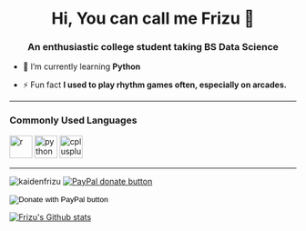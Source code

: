 <h1 align="center">Hi, You can call me Frizu 👋</h1>
<h3 align="center">An enthusiastic college student taking BS Data Science</h3>

- 🌱 I’m currently learning **Python**

- ⚡ Fun fact **I used to play rhythm games often, especially on arcades.**

---
### Commonly Used Languages

<p align="left"><img src="https://cdn.jsdelivr.net/npm/simple-icons@v3/icons/r.svg" alt="r" width="40" height="40"/> <img src="https://devicons.github.io/devicon/devicon.git/icons/python/python-original.svg" alt="python" width="40" height="40"/> <img src="https://devicons.github.io/devicon/devicon.git/icons/cplusplus/cplusplus-original.svg" alt="cplusplus" width="40" height="40"/></p>

---
<p align="left"> <img src="https://komarev.com/ghpvc/?username=kaidenfrizu" alt="kaidenfrizu" /> <a href="https://paypal.me/Frizu" title="Paypal Link"><img src="https://img.shields.io/badge/paypal-donate-yellow.svg" alt="PayPal donate button" /></a></p>

<form action="https://www.paypal.com/donate" method="post" target="_top">
<input type="hidden" name="hosted_button_id" value="PBC5RJHWQ885Y" />
<input type="image" src="https://www.paypalobjects.com/en_US/i/btn/btn_donate_SM.gif" border="0" name="submit" title="PayPal - The safer, easier way to pay online!" alt="Donate with PayPal button" />
<img alt="" border="0" src="https://www.paypal.com/en_PH/i/scr/pixel.gif" width="1" height="1" />
</form>

[![Frizu's Github stats](https://github-readme-stats.vercel.app/api?username=KaidenFrizu)](https://github.com/anuraghazra/github-readme-stats)
